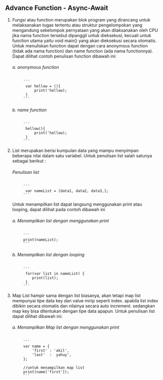 

## Advance Function - Async-Await

1. Fungsi atau function merupakan blok program yang dirancang untuk melaksanakan tugas tertentu atau struktur pengelompokan yang 
   mengandung sekelompok pernyataan yang akan dilaksanakan oleh CPU jika nama function tersebut dipanggil untuk dieksekusi, kecuali untuk function utama yaitu void main() yang akan dieksekusi secara otomatis. Untuk menuliskan function dapat dengan cara anonymous function (tidak ada nama function) dan name function (ada nama functionnya). Dapat dilihat contoh penulisan function dibawah ini:

   ###### a. anonymous function
            ``` 
             var hellow = (){
                 print('hellow);
             }
            ```                
   ###### b. name function
            ``` 
             hellow(){
                 print('hellow);
             }
            ``` 

2. List merupakan berisi kumpulan data yang mampu menyimpan beberapa nilai dalam satu variabel. Untuk penulisan list salah satunya 
   sebagai  berikut :

   ###### Penulisan list
            ``` 
             var nameList = [data1, data2, data3,];
            ```                
   Untuk menampilkan list dapat langsung menggunakan print atau looping, dapat dilihat pada contoh dibawah ini 

   ###### a. Menampilkan list dengan menggunakan print
            ``` 
            print(nameList);
            ```
   ###### b. Menampilkan list dengan looping
            ``` 
             for(var list in nameList) {
                print(list);
             }
            ```
  
3. Map List hampir sama dengan list biasanya, akan tetapi map list mempunyai tipe data key dan value mirip seperti index. apabila list 
   index dibikin secara otomatis dan nilainya secara auto increment. sedangkan map key bisa ditentukan dengan tipe data apapun. Untuk penulisan list dapat dilihat dibawah ini:

    ###### a. Menampilkan Map list dengan menggunakan print
            ``` 
            var name = {
                'first' : 'akil',
                'last'  :  yahuy',
            };

            //untuk menampilkan map list
            print(name['first']);
            ```